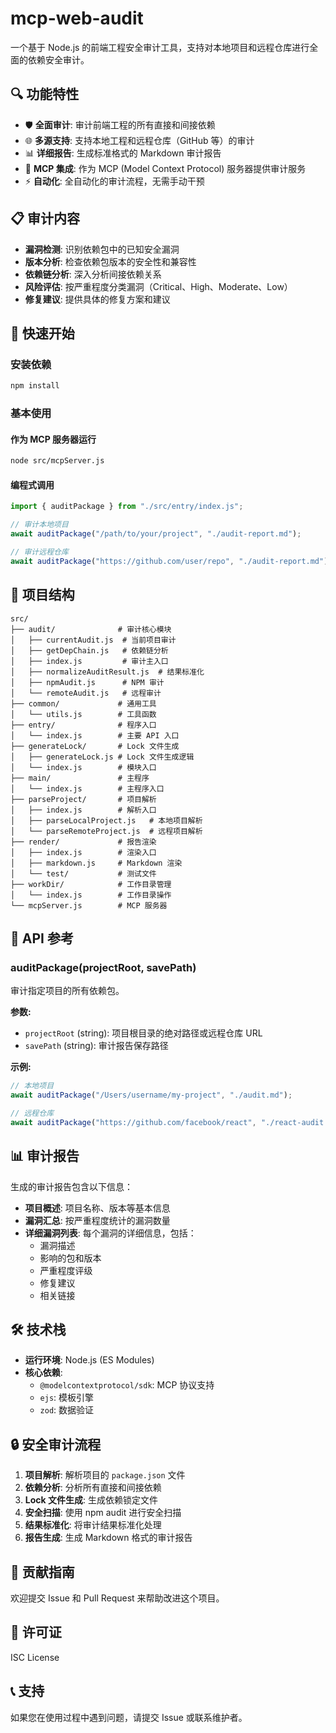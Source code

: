 # mcp-web-audit

一个基于 Node.js 的前端工程安全审计工具，支持对本地项目和远程仓库进行全面的依赖安全审计。

## 🔍 功能特性

- 🛡️ **全面审计**: 审计前端工程的所有直接和间接依赖
- 🌐 **多源支持**: 支持本地工程和远程仓库（GitHub 等）的审计
- 📊 **详细报告**: 生成标准格式的 Markdown 审计报告
- 🔌 **MCP 集成**: 作为 MCP (Model Context Protocol) 服务器提供审计服务
- ⚡ **自动化**: 全自动化的审计流程，无需手动干预

## 📋 审计内容

- **漏洞检测**: 识别依赖包中的已知安全漏洞
- **版本分析**: 检查依赖包版本的安全性和兼容性
- **依赖链分析**: 深入分析间接依赖关系
- **风险评估**: 按严重程度分类漏洞（Critical、High、Moderate、Low）
- **修复建议**: 提供具体的修复方案和建议

## 🚀 快速开始

### 安装依赖

```bash
npm install
```

### 基本使用

#### 作为 MCP 服务器运行

```bash
node src/mcpServer.js
```

#### 编程式调用

```javascript
import { auditPackage } from "./src/entry/index.js";

// 审计本地项目
await auditPackage("/path/to/your/project", "./audit-report.md");

// 审计远程仓库
await auditPackage("https://github.com/user/repo", "./audit-report.md");
```

## 📁 项目结构

```
src/
├── audit/              # 审计核心模块
│   ├── currentAudit.js  # 当前项目审计
│   ├── getDepChain.js   # 依赖链分析
│   ├── index.js         # 审计主入口
│   ├── normalizeAuditResult.js  # 结果标准化
│   ├── npmAudit.js      # NPM 审计
│   └── remoteAudit.js   # 远程审计
├── common/             # 通用工具
│   └── utils.js        # 工具函数
├── entry/              # 程序入口
│   └── index.js        # 主要 API 入口
├── generateLock/       # Lock 文件生成
│   ├── generateLock.js # Lock 文件生成逻辑
│   └── index.js        # 模块入口
├── main/               # 主程序
│   └── index.js        # 主程序入口
├── parseProject/       # 项目解析
│   ├── index.js        # 解析入口
│   ├── parseLocalProject.js   # 本地项目解析
│   └── parseRemoteProject.js  # 远程项目解析
├── render/             # 报告渲染
│   ├── index.js        # 渲染入口
│   ├── markdown.js     # Markdown 渲染
│   └── test/           # 测试文件
├── workDir/            # 工作目录管理
│   └── index.js        # 工作目录操作
└── mcpServer.js        # MCP 服务器
```

## 🔧 API 参考

### auditPackage(projectRoot, savePath)

审计指定项目的所有依赖包。

**参数:**

- `projectRoot` (string): 项目根目录的绝对路径或远程仓库 URL
- `savePath` (string): 审计报告保存路径

**示例:**

```javascript
// 本地项目
await auditPackage("/Users/username/my-project", "./audit.md");

// 远程仓库
await auditPackage("https://github.com/facebook/react", "./react-audit.md");
```

## 📊 审计报告

生成的审计报告包含以下信息：

- **项目概述**: 项目名称、版本等基本信息
- **漏洞汇总**: 按严重程度统计的漏洞数量
- **详细漏洞列表**: 每个漏洞的详细信息，包括：
  - 漏洞描述
  - 影响的包和版本
  - 严重程度评级
  - 修复建议
  - 相关链接

## 🛠️ 技术栈

- **运行环境**: Node.js (ES Modules)
- **核心依赖**:
  - `@modelcontextprotocol/sdk`: MCP 协议支持
  - `ejs`: 模板引擎
  - `zod`: 数据验证

## 🔒 安全审计流程

1. **项目解析**: 解析项目的 `package.json` 文件
2. **依赖分析**: 分析所有直接和间接依赖
3. **Lock 文件生成**: 生成依赖锁定文件
4. **安全扫描**: 使用 npm audit 进行安全扫描
5. **结果标准化**: 将审计结果标准化处理
6. **报告生成**: 生成 Markdown 格式的审计报告

## 🤝 贡献指南

欢迎提交 Issue 和 Pull Request 来帮助改进这个项目。

## 📄 许可证

ISC License

## 📞 支持

如果您在使用过程中遇到问题，请提交 Issue 或联系维护者。
